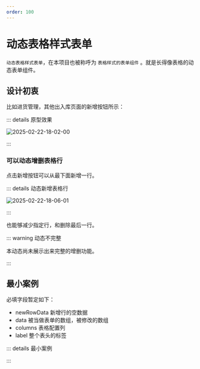 ```yaml
---
order: 100
---
```


# 动态表格样式表单

`动态表格样式表单`，在本项目也被称呼为 `表格样式的表单组件` 。就是长得像表格的动态表单组件。

## 设计初衷

比如进货管理，其他出入库页面的新增按钮所示：

::: details 原型效果

![2025-02-22-18-02-00](https://gh-img-store.ruan-cat.com/01s-docs/2025-02-22-18-02-00.png)

:::

### 可以动态增删表格行

点击新增按钮可以从最下面新增一行。

::: details 动态新增表格行

![2025-02-22-18-06-01](https://gh-img-store.ruan-cat.com/01s-docs/2025-02-22-18-06-01.gif)

:::

也能够减少指定行，和删除最后一行。

::: warning 动态不完整

本动态尚未展示出来完整的增删功能。

:::

## 最小案例

必填字段暂定如下：

- newRowData 新增行的空数据
- data 被当做表单的数组，被修改的数组
- columns 表格配置列
- label 整个表头的标签

::: details 最小案例

<demo vue="./tests/mini-example.vue" />

:::
